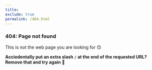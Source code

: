 ```yaml
---
title: 
exclude: true
permalink: /404.html
---
```


### 404: Page not found
This is not the web page you are looking for 🙃

__Acciedentally put an extra slash `/` at the end of the requested URL? Remove that and try again__ 🥳
